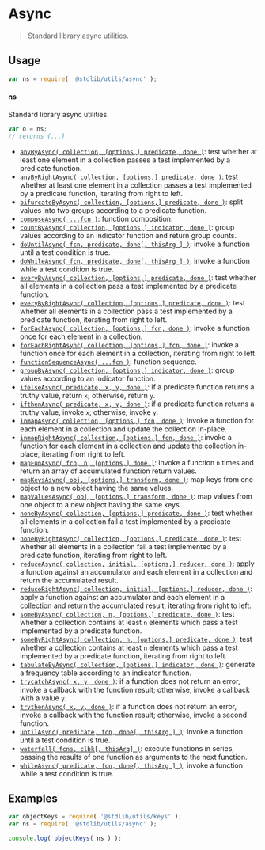 <!--

@license Apache-2.0

Copyright (c) 2018 The Stdlib Authors.

Licensed under the Apache License, Version 2.0 (the "License");
you may not use this file except in compliance with the License.
You may obtain a copy of the License at

   http://www.apache.org/licenses/LICENSE-2.0

Unless required by applicable law or agreed to in writing, software
distributed under the License is distributed on an "AS IS" BASIS,
WITHOUT WARRANTIES OR CONDITIONS OF ANY KIND, either express or implied.
See the License for the specific language governing permissions and
limitations under the License.

-->

# Async

> Standard library async utilities.

<section class="usage">

## Usage

```javascript
var ns = require( '@stdlib/utils/async' );
```

#### ns

Standard library async utilities.

```javascript
var o = ns;
// returns {...}
```

<!-- <toc pattern="*"> -->

<div class="namespace-toc">

-   <span class="signature">[`anyByAsync( collection, [options,] predicate, done )`][@stdlib/utils/async/any-by]</span><span class="delimiter">: </span><span class="description">test whether at least one element in a collection passes a test implemented by a predicate function.</span>
-   <span class="signature">[`anyByRightAsync( collection, [options,] predicate, done )`][@stdlib/utils/async/any-by-right]</span><span class="delimiter">: </span><span class="description">test whether at least one element in a collection passes a test implemented by a predicate function, iterating from right to left.</span>
-   <span class="signature">[`bifurcateByAsync( collection, [options,] predicate, done )`][@stdlib/utils/async/bifurcate-by]</span><span class="delimiter">: </span><span class="description">split values into two groups according to a predicate function.</span>
-   <span class="signature">[`composeAsync( ...fcn )`][@stdlib/utils/async/compose]</span><span class="delimiter">: </span><span class="description">function composition.</span>
-   <span class="signature">[`countByAsync( collection, [options,] indicator, done )`][@stdlib/utils/async/count-by]</span><span class="delimiter">: </span><span class="description">group values according to an indicator function and return group counts.</span>
-   <span class="signature">[`doUntilAsync( fcn, predicate, done[, thisArg ] )`][@stdlib/utils/async/do-until]</span><span class="delimiter">: </span><span class="description">invoke a function until a test condition is true.</span>
-   <span class="signature">[`doWhileAsync( fcn, predicate, done[, thisArg ] )`][@stdlib/utils/async/do-while]</span><span class="delimiter">: </span><span class="description">invoke a function while a test condition is true.</span>
-   <span class="signature">[`everyByAsync( collection, [options,] predicate, done )`][@stdlib/utils/async/every-by]</span><span class="delimiter">: </span><span class="description">test whether all elements in a collection pass a test implemented by a predicate function.</span>
-   <span class="signature">[`everyByRightAsync( collection, [options,] predicate, done )`][@stdlib/utils/async/every-by-right]</span><span class="delimiter">: </span><span class="description">test whether all elements in a collection pass a test implemented by a predicate function, iterating from right to left.</span>
-   <span class="signature">[`forEachAsync( collection, [options,] fcn, done )`][@stdlib/utils/async/for-each]</span><span class="delimiter">: </span><span class="description">invoke a function once for each element in a collection.</span>
-   <span class="signature">[`forEachRightAsync( collection, [options,] fcn, done )`][@stdlib/utils/async/for-each-right]</span><span class="delimiter">: </span><span class="description">invoke a function once for each element in a collection, iterating from right to left.</span>
-   <span class="signature">[`functionSequenceAsync( ...fcn )`][@stdlib/utils/async/function-sequence]</span><span class="delimiter">: </span><span class="description">function sequence.</span>
-   <span class="signature">[`groupByAsync( collection, [options,] indicator, done )`][@stdlib/utils/async/group-by]</span><span class="delimiter">: </span><span class="description">group values according to an indicator function.</span>
-   <span class="signature">[`ifelseAsync( predicate, x, y, done )`][@stdlib/utils/async/if-else]</span><span class="delimiter">: </span><span class="description">if a predicate function returns a truthy value, return `x`; otherwise, return `y`.</span>
-   <span class="signature">[`ifthenAsync( predicate, x, y, done )`][@stdlib/utils/async/if-then]</span><span class="delimiter">: </span><span class="description">if a predicate function returns a truthy value, invoke `x`; otherwise, invoke `y`.</span>
-   <span class="signature">[`inmapAsync( collection, [options,] fcn, done )`][@stdlib/utils/async/inmap]</span><span class="delimiter">: </span><span class="description">invoke a function for each element in a collection and update the collection in-place.</span>
-   <span class="signature">[`inmapRightAsync( collection, [options,] fcn, done )`][@stdlib/utils/async/inmap-right]</span><span class="delimiter">: </span><span class="description">invoke a function for each element in a collection and update the collection in-place, iterating from right to left.</span>
-   <span class="signature">[`mapFunAsync( fcn, n, [options,] done )`][@stdlib/utils/async/map-function]</span><span class="delimiter">: </span><span class="description">invoke a function `n` times and return an array of accumulated function return values.</span>
-   <span class="signature">[`mapKeysAsync( obj, [options,] transform, done )`][@stdlib/utils/async/map-keys]</span><span class="delimiter">: </span><span class="description">map keys from one object to a new object having the same values.</span>
-   <span class="signature">[`mapValuesAsync( obj, [options,] transform, done )`][@stdlib/utils/async/map-values]</span><span class="delimiter">: </span><span class="description">map values from one object to a new object having the same keys.</span>
-   <span class="signature">[`noneByAsync( collection, [options,] predicate, done )`][@stdlib/utils/async/none-by]</span><span class="delimiter">: </span><span class="description">test whether all elements in a collection fail a test implemented by a predicate function.</span>
-   <span class="signature">[`noneByRightAsync( collection, [options,] predicate, done )`][@stdlib/utils/async/none-by-right]</span><span class="delimiter">: </span><span class="description">test whether all elements in a collection fail a test implemented by a predicate function, iterating from right to left.</span>
-   <span class="signature">[`reduceAsync( collection, initial, [options,] reducer, done )`][@stdlib/utils/async/reduce]</span><span class="delimiter">: </span><span class="description">apply a function against an accumulator and each element in a collection and return the accumulated result.</span>
-   <span class="signature">[`reduceRightAsync( collection, initial, [options,] reducer, done )`][@stdlib/utils/async/reduce-right]</span><span class="delimiter">: </span><span class="description">apply a function against an accumulator and each element in a collection and return the accumulated result, iterating from right to left.</span>
-   <span class="signature">[`someByAsync( collection, n, [options,] predicate, done )`][@stdlib/utils/async/some-by]</span><span class="delimiter">: </span><span class="description">test whether a collection contains at least `n` elements which pass a test implemented by a predicate function.</span>
-   <span class="signature">[`someByRightAsync( collection, n, [options,] predicate, done )`][@stdlib/utils/async/some-by-right]</span><span class="delimiter">: </span><span class="description">test whether a collection contains at least `n` elements which pass a test implemented by a predicate function, iterating from right to left.</span>
-   <span class="signature">[`tabulateByAsync( collection, [options,] indicator, done )`][@stdlib/utils/async/tabulate-by]</span><span class="delimiter">: </span><span class="description">generate a frequency table according to an indicator function.</span>
-   <span class="signature">[`trycatchAsync( x, y, done )`][@stdlib/utils/async/try-catch]</span><span class="delimiter">: </span><span class="description">if a function does not return an error, invoke a callback with the function result; otherwise, invoke a callback with a value `y`.</span>
-   <span class="signature">[`trythenAsync( x, y, done )`][@stdlib/utils/async/try-then]</span><span class="delimiter">: </span><span class="description">if a function does not return an error, invoke a callback with the function result; otherwise, invoke a second function.</span>
-   <span class="signature">[`untilAsync( predicate, fcn, done[, thisArg ] )`][@stdlib/utils/async/until]</span><span class="delimiter">: </span><span class="description">invoke a function until a test condition is true.</span>
-   <span class="signature">[`waterfall( fcns, clbk[, thisArg] )`][@stdlib/utils/async/series-waterfall]</span><span class="delimiter">: </span><span class="description">execute functions in series, passing the results of one function as arguments to the next function.</span>
-   <span class="signature">[`whileAsync( predicate, fcn, done[, thisArg ] )`][@stdlib/utils/async/while]</span><span class="delimiter">: </span><span class="description">invoke a function while a test condition is true.</span>

</div>

<!-- </toc> -->

</section>

<!-- /.usage -->

<section class="examples">

## Examples

<!-- TODO: better examples -->

<!-- eslint no-undef: "error" -->

```javascript
var objectKeys = require( '@stdlib/utils/keys' );
var ns = require( '@stdlib/utils/async' );

console.log( objectKeys( ns ) );
```

</section>

<!-- /.examples -->

<section class="links">

<!-- <toc-links> -->

[@stdlib/utils/async/if-else]: https://github.com/stdlib-js/utils/tree/main/async/if-else

[@stdlib/utils/async/if-then]: https://github.com/stdlib-js/utils/tree/main/async/if-then

[@stdlib/utils/async/while]: https://github.com/stdlib-js/utils/tree/main/async/while

[@stdlib/utils/async/try-catch]: https://github.com/stdlib-js/utils/tree/main/async/try-catch

[@stdlib/utils/async/try-then]: https://github.com/stdlib-js/utils/tree/main/async/try-then

[@stdlib/utils/async/compose]: https://github.com/stdlib-js/utils/tree/main/async/compose

[@stdlib/utils/async/do-until]: https://github.com/stdlib-js/utils/tree/main/async/do-until

[@stdlib/utils/async/do-while]: https://github.com/stdlib-js/utils/tree/main/async/do-while

[@stdlib/utils/async/function-sequence]: https://github.com/stdlib-js/utils/tree/main/async/function-sequence

[@stdlib/utils/async/map-function]: https://github.com/stdlib-js/utils/tree/main/async/map-function

[@stdlib/utils/async/until]: https://github.com/stdlib-js/utils/tree/main/async/until

[@stdlib/utils/async/map-keys]: https://github.com/stdlib-js/utils/tree/main/async/map-keys

[@stdlib/utils/async/map-values]: https://github.com/stdlib-js/utils/tree/main/async/map-values

[@stdlib/utils/async/any-by]: https://github.com/stdlib-js/utils/tree/main/async/any-by

[@stdlib/utils/async/any-by-right]: https://github.com/stdlib-js/utils/tree/main/async/any-by-right

[@stdlib/utils/async/bifurcate-by]: https://github.com/stdlib-js/utils/tree/main/async/bifurcate-by

[@stdlib/utils/async/count-by]: https://github.com/stdlib-js/utils/tree/main/async/count-by

[@stdlib/utils/async/every-by]: https://github.com/stdlib-js/utils/tree/main/async/every-by

[@stdlib/utils/async/every-by-right]: https://github.com/stdlib-js/utils/tree/main/async/every-by-right

[@stdlib/utils/async/for-each]: https://github.com/stdlib-js/utils/tree/main/async/for-each

[@stdlib/utils/async/for-each-right]: https://github.com/stdlib-js/utils/tree/main/async/for-each-right

[@stdlib/utils/async/group-by]: https://github.com/stdlib-js/utils/tree/main/async/group-by

[@stdlib/utils/async/inmap]: https://github.com/stdlib-js/utils/tree/main/async/inmap

[@stdlib/utils/async/inmap-right]: https://github.com/stdlib-js/utils/tree/main/async/inmap-right

[@stdlib/utils/async/none-by]: https://github.com/stdlib-js/utils/tree/main/async/none-by

[@stdlib/utils/async/none-by-right]: https://github.com/stdlib-js/utils/tree/main/async/none-by-right

[@stdlib/utils/async/reduce]: https://github.com/stdlib-js/utils/tree/main/async/reduce

[@stdlib/utils/async/reduce-right]: https://github.com/stdlib-js/utils/tree/main/async/reduce-right

[@stdlib/utils/async/some-by]: https://github.com/stdlib-js/utils/tree/main/async/some-by

[@stdlib/utils/async/some-by-right]: https://github.com/stdlib-js/utils/tree/main/async/some-by-right

[@stdlib/utils/async/tabulate-by]: https://github.com/stdlib-js/utils/tree/main/async/tabulate-by

[@stdlib/utils/async/series-waterfall]: https://github.com/stdlib-js/utils/tree/main/async/series-waterfall

<!-- </toc-links> -->

</section>

<!-- /.links -->
